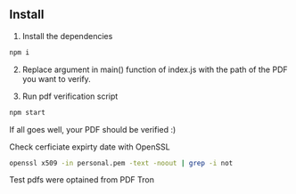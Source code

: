 

## Install

1. Install the dependencies
```sh
npm i
```

2. Replace argument in main() function of index.js with the path of the PDF you want to verify.

3. Run pdf verification script
```sh
npm start
```

If all goes well, your PDF should be verified :)


Check cerficiate expirty date with OpenSSL
```sh
openssl x509 -in personal.pem -text -noout | grep -i not
```

Test pdfs were optained from PDF Tron
